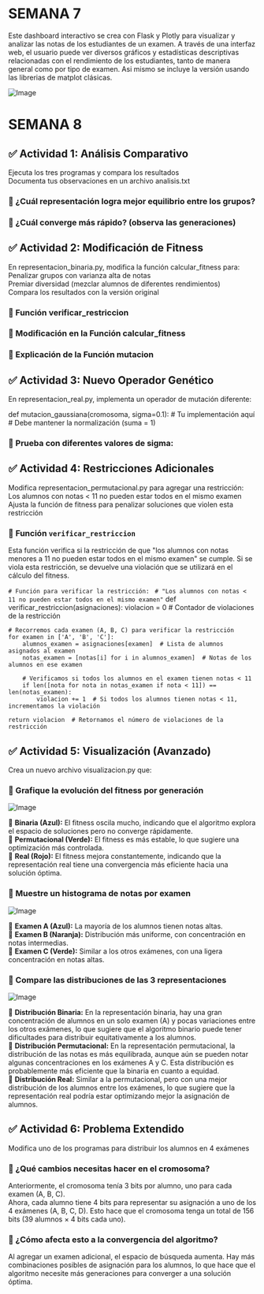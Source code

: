 # SEMANA 7
Este dashboard interactivo se crea con Flask y Plotly para visualizar y analizar las notas de los estudiantes de un examen. A través de una interfaz web, el usuario puede ver diversos gráficos y estadísticas descriptivas relacionadas con el rendimiento de los estudiantes, tanto de manera general como por tipo de examen. Asi mismo se incluye la versión usando las librerias de matplot clásicas.

![Image](https://github.com/user-attachments/assets/b6307353-728e-4dac-91e2-ab49000cf0dd)


# SEMANA 8

## ✅ Actividad 1: Análisis Comparativo
Ejecuta los tres programas y compara los resultados  
Documenta tus observaciones en un archivo analisis.txt  

### 🔷 ¿Cuál representación logra mejor equilibrio entre los grupos?

### 🔷 ¿Cuál converge más rápido? (observa las generaciones)

## ✅ Actividad 2: Modificación de Fitness
En representacion_binaria.py, modifica la función calcular_fitness para:  
Penalizar grupos con varianza alta de notas  
Premiar diversidad (mezclar alumnos de diferentes rendimientos)  
Compara los resultados con la versión original  

### 🔷 Función verificar_restriccion


### 🔷 Modificación en la Función calcular_fitness


### 🔷 Explicación de la Función mutacion



## ✅ Actividad 3: Nuevo Operador Genético
En representacion_real.py, implementa un operador de mutación diferente:

def mutacion_gaussiana(cromosoma, sigma=0.1):
    # Tu implementación aquí
    # Debe mantener la normalización (suma = 1)
    
### 🔷 Prueba con diferentes valores de sigma:

## ✅ Actividad 4: Restricciones Adicionales
Modifica representacion_permutacional.py para agregar una restricción:
  Los alumnos con notas < 11 no pueden estar todos en el mismo examen
  Ajusta la función de fitness para penalizar soluciones que violen esta restricción

### 🔷 **Función `verificar_restriccion`**

Esta función verifica si la restricción de que "los alumnos con notas menores a 11 no pueden estar todos en el mismo examen" se cumple. Si se viola esta restricción, se devuelve una violación que se utilizará en el cálculo del fitness.

```# Función para verificar la restricción: ```
```# "Los alumnos con notas < 11 no pueden estar todos en el mismo examen"```
def verificar_restriccion(asignaciones):
    violacion = 0  # Contador de violaciones de la restricción
    
    # Recorremos cada examen (A, B, C) para verificar la restricción
    for examen in ['A', 'B', 'C']:
        alumnos_examen = asignaciones[examen]  # Lista de alumnos asignados al examen
        notas_examen = [notas[i] for i in alumnos_examen]  # Notas de los alumnos en ese examen
        
        # Verificamos si todos los alumnos en el examen tienen notas < 11
        if len([nota for nota in notas_examen if nota < 11]) == len(notas_examen):
            violacion += 1  # Si todos los alumnos tienen notas < 11, incrementamos la violación
    
    return violacion  # Retornamos el número de violaciones de la restricción


## ✅ Actividad 5: Visualización (Avanzado)
Crea un nuevo archivo visualizacion.py que:

### 🔷 Grafique la evolución del fitness por generación

![Image](https://github.com/user-attachments/assets/25b0dc99-40e4-41de-b4b2-b1f47014df2d)

🔰 **Binaria (Azul):** El fitness oscila mucho, indicando que el algoritmo explora el espacio de soluciones pero no converge rápidamente.  
🔰 **Permutacional (Verde):** El fitness es más estable, lo que sugiere una optimización más controlada.  
🔰 **Real (Rojo):** El fitness mejora constantemente, indicando que la representación real tiene una convergencia más eficiente hacia una solución óptima.  

### 🔷 Muestre un histograma de notas por examen

![Image](https://github.com/user-attachments/assets/4444cca4-95b1-46ed-91f4-8436d140caac)

🔰 **Examen A (Azul):** La mayoría de los alumnos tienen notas altas.  
🔰 **Examen B (Naranja):** Distribución más uniforme, con concentración en notas intermedias.  
🔰 **Examen C (Verde):** Similar a los otros exámenes, con una ligera concentración en notas altas.  

### 🔷 Compare las distribuciones de las 3 representaciones

![Image](https://github.com/user-attachments/assets/a727d1b6-6619-4abb-929c-380daf780703)

🔰 **Distribución Binaria:** En la representación binaria, hay una gran concentración de alumnos en un solo examen (A) y pocas variaciones entre los otros exámenes, lo que sugiere que el algoritmo binario puede tener dificultades para distribuir equitativamente a los alumnos.  
🔰 **Distribución Permutacional:** En la representación permutacional, la distribución de las notas es más equilibrada, aunque aún se pueden notar algunas concentraciones en los exámenes A y C. Esta distribución es probablemente más eficiente que la binaria en cuanto a equidad.  
🔰 **Distribución Real:** Similar a la permutacional, pero con una mejor distribución de los alumnos entre los exámenes, lo que sugiere que la representación real podría estar optimizando mejor la asignación de alumnos.  

## ✅ Actividad 6: Problema Extendido
Modifica uno de los programas para distribuir los alumnos en 4 exámenes

### 🔷 ¿Qué cambios necesitas hacer en el cromosoma?

Anteriormente, el cromosoma tenía 3 bits por alumno, uno para cada examen (A, B, C).  
Ahora, cada alumno tiene 4 bits para representar su asignación a uno de los 4 
exámenes (A, B, C, D). Esto hace que el cromosoma tenga un total de 156 bits (39 alumnos × 4 bits cada uno).

### 🔷 ¿Cómo afecta esto a la convergencia del algoritmo?

Al agregar un examen adicional, el espacio de búsqueda aumenta. Hay más combinaciones posibles 
de asignación para los alumnos, lo que hace que el algoritmo necesite más generaciones para 
converger a una solución óptima.
